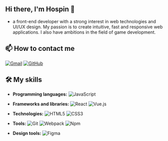 ## Hi there, I'm Hospin 👋
- a front-end developer with a strong interest in web technologies and UI/UX design. My passion is to create intuitive, fast and responsive web applications. I also have ambitions in the field of game development.

## 📫 How to contact me

[![Gmail](https://img.shields.io/badge/Gmail-D14836?style=flat&logo=gmail&logoColor=white)](mailto:hospingg@gmail.com)
[![GitHub](https://img.shields.io/badge/GitHub-181717?style=flat&logo=github&logoColor=white)](https://github.com/hospingg)


## 🛠️ My skills

- **Programming languages:**
![JavaScript](https://img.shields.io/badge/JavaScript-F7DF1E?style=for-the-badge&logo=javascript&logoColor=black)

- **Frameworks and libraries:**
![React](https://img.shields.io/badge/React-61DAFB?style=for-the-badge&logo=react&logoColor=black)
![Vue.js](https://img.shields.io/badge/Vue.js-4FC08D?style=for-the-badge&logo=vue.js&logoColor=white)

- **Technologies:**
![HTML5](https://img.shields.io/badge/HTML5-E34F26?style=for-the-badge&logo=html5&logoColor=white)
![CSS3](https://img.shields.io/badge/CSS3-1572B6?style=for-the-badge&logo=css3&logoColor=white)

- **Tools:** 
![Git](https://img.shields.io/badge/Git-F05032?style=for-the-badge&logo=git&logoColor=white)
![Webpack](https://img.shields.io/badge/Webpack-8DD6F9?style=for-the-badge&logo=webpack&logoColor=black)
![Npm](https://img.shields.io/badge/NPM-CB3837?style=for-the-badge&logo=npm&logoColor=white)

- **Design tools:** 
![Figma](https://img.shields.io/badge/Figma-F24E1E?style=for-the-badge&logo=figma&logoColor=white)


